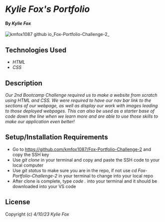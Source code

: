 # _Kylie Fox's Portfolio_

#### By _*Kylie Fox*_

![kmfox1087 github io_Fox-Portfolio-Challenge-2_](https://user-images.githubusercontent.com/128554207/231038213-26ca93c8-d066-4031-972c-168c7857f6f9.png)

## Technologies Used

* _HTML_
* _CSS_

## Description

_Our 2nd Bootcamp Challenge required us to make a website from scratch using HTML and CSS. We were required to have our nav bar link to the sections of our webpage, as well as display our work with images leading to those deployed webpages. This can also be used as a starter base of code down the line when we learn more and are able to use those skills to make our application even better!_

## Setup/Installation Requirements

* Go to https://github.com/kmfox1087/Fox-Portfolio-Challenge-2 and copy the SSH key
* Use _git clone_ in your terminal and copy and paste the SSH code to your local computer
* Use _git status_ to make sure you are in the repo, if not use _cd Fox-Portfolio-Challenge-2_ in your terminal to change into your local repo
* After clone is complete, type _code ._ into your terminal and it should be downloaded into your VS code

## License

Copyright (c) _4/10/23_ _Kylie Fox_
